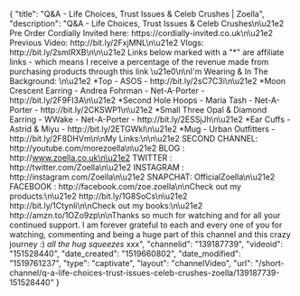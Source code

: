 {
    "title": "Q&A - Life Choices, Trust Issues & Celeb Crushes | Zoella",
    "description": "Q&A - Life Choices, Trust Issues & Celeb Crushes\n\u21e2 Pre Order Cordially Invited here: https:\/\/cordially-invited.co.uk\n\u21e2 Previous Video: http:\/\/bit.ly\/2FxjMNL\n\u21e2 Vlogs: http:\/\/bit.ly\/2smIRXB\n\n\u21e2 Links below marked with a \"*\" are affiliate links - which means I receive a percentage of the revenue made from purchasing products through this link \u21e0\n\nI'm Wearing & In The Background: \n\u21e2 *Top - ASOS - http:\/\/bit.ly\/2sC7C3i\n\u21e2 *Moon Crescent Earring - Andrea Fohrman - Net-A-Porter - http:\/\/bit.ly\/2F9FI3A\n\u21e2 *Second Hole Hoops - Maria Tash - Net-A-Porter - http:\/\/bit.ly\/2CKSWP1\n\u21e2 *Small Three Opal & Diamond Earring - WWake - Net-A-Porter - http:\/\/bit.ly\/2ESSjJh\n\u21e2 *Ear Cuffs - Astrid & Miyu - http:\/\/bit.ly\/2ETGWkl\n\u21e2 *Mug - Urban Outfitters - http:\/\/bit.ly\/2F8DHVm\n\nMy Links:\n\n\u21e2 SECOND CHANNEL: http:\/\/youtube.com\/morezoella\n\u21e2 BLOG : http:\/\/www.zoella.co.uk\n\u21e2 TWITTER : http:\/\/twitter.com\/Zoella\n\u21e2 INSTAGRAM : http:\/\/instagram.com\/Zoella\n\u21e2 SNAPCHAT: OfficialZoella\n\u21e2 FACEBOOK : http:\/\/facebook.com\/zoe.zoella\n\nCheck out my products:\n\u21e2 http:\/\/bit.ly\/1G8SoCs\n\u21e2 http:\/\/bit.ly\/1Ctynli\n\nCheck out my books:\n\u21e2 http:\/\/amzn.to\/1OZo9zp\n\nThanks so much for watching and for all your continued support. I am forever grateful to each and every one of you for watching, commenting and being a huge part of this channel and this crazy journey :) *all the hug squeezes* xxx",
    "channelid": "139187739",
    "videoid": "151528440",
    "date_created": "1519660802",
    "date_modified": "1519761237",
    "type": "captivate",
    "layout": "channelVideo",
    "url": "\/short-channel\/q-a-life-choices-trust-issues-celeb-crushes-zoella\/139187739-151528440"
}